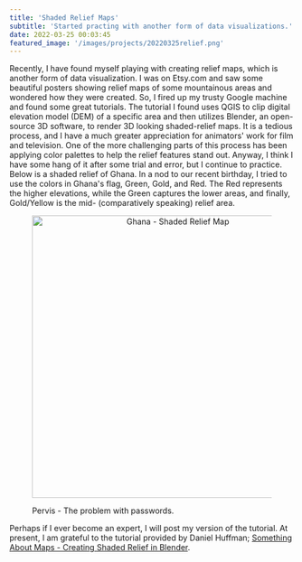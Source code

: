 ```yaml
---
title: 'Shaded Relief Maps'
subtitle: 'Started practing with another form of data visualizations.'
date: 2022-03-25 00:03:45
featured_image: '/images/projects/20220325relief.png'
---
```


Recently, I have found myself playing with creating relief maps, which is another form of data visualization. I was on Etsy.com and saw some beautiful posters showing relief maps of some mountainous areas and wondered how they were created. So, I fired up my trusty Google machine and found some great tutorials. The tutorial I found uses QGIS to clip digital elevation model (DEM) of a specific area and then utilizes Blender, an open-source 3D software, to render 3D looking shaded-relief maps. It is a tedious process, and I have a much greater appreciation for animators' work for film and television. One of the more challenging parts of this process has been applying color palettes to help the relief features stand out. Anyway, I think I have some hang of it after some trial and error, but I continue to practice. Below is a shaded relief of Ghana. In a nod to our recent birthday, I tried to use the colors in Ghana's flag, Green, Gold, and Red. The Red represents the higher elevations, while the Green captures the lower areas, and finally, Gold/Yellow is the mid- (comparatively speaking) relief area.

<figure>
  <p align="center">
    <img src="{{site.url}}/images/porjects/20220325relief1.png" alt="Ghana - Shaded Relief Map" width="500"/>
  <figcaption>Pervis - The problem with passwords.</figcaption>
  </p>
</figure>


Perhaps if I ever become an expert, I will post my version of the tutorial. At present, I am grateful to the tutorial provided by Daniel Huffman; [Something About Maps - Creating Shaded Relief in Blender](https://somethingaboutmaps.wordpress.com/2017/11/16/creating-shaded-relief-in-blender/).
